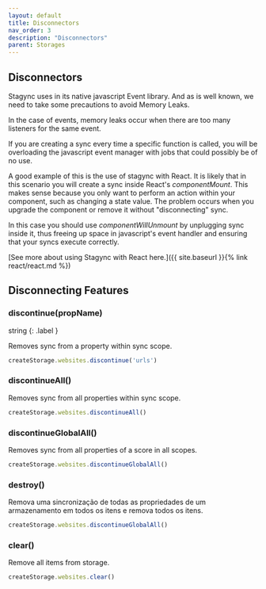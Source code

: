 ```yaml
---
layout: default
title: Disconnectors
nav_order: 3
description: "Disconnectors"
parent: Storages
---
```


## Disconnectors

Stagync uses in its native javascript Event library. And as is well known, we need to take some precautions to avoid Memory Leaks.

In the case of events, memory leaks occur when there are too many listeners for the same event.

If you are creating a sync every time a specific function is called, 
you will be overloading the javascript event manager with jobs that could possibly be of no use.

A good example of this is the use of stagync with React.
It is likely that in this scenario you will create a sync inside React's *componentMount*. 
This makes sense because you only want to perform an action within your component, such as changing a state value. The problem occurs when you upgrade the component or remove it without "disconnecting" sync.

In this case you should use *componentWillUnmount* by unplugging sync inside it, thus freeing up space in javascript's event handler and ensuring that your syncs execute correctly.


[See more about using Stagync with React here.]({{ site.baseurl }}{% link react/react.md %})
## Disconnecting Features

### discontinue(propName)
string
{: .label }

Removes sync from a property within sync scope.

```javascript
createStorage.websites.discontinue('urls')
```

### discontinueAll()

Removes sync from all properties within sync scope.

```javascript
createStorage.websites.discontinueAll()
```

### discontinueGlobalAll()

Removes sync from all properties of a score in all scopes.

```javascript
createStorage.websites.discontinueGlobalAll()
```

### destroy()

Remova uma sincronização de todas as propriedades de um armazenamento em todos os itens e remova todos os itens.

```javascript
createStorage.websites.discontinueGlobalAll()
```

### clear()

Remove all items from storage.

```javascript
createStorage.websites.clear()
```

